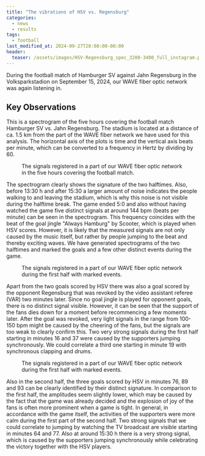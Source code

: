 ```yaml
---
title: "The vibrations of HSV vs. Regensburg"
categories:
  - news
  - results
tags:
  - football
last_modified_at: 2024-09-27T20:00:00-00:00
header:
  teaser: /assets/images/HSV-Regensburg_spec_3200-3400_full_instagram.png
---
```


During the football match of Hamburger SV against Jahn Regensburg in the Volksparkstadion on September 15, 2024, our WAVE fiber optic network was again listening in.

## Key Observations

This is a spectrogram of the five hours covering the football match Hamburger SV vs. Jahn Regensburg. The stadium is located at a distance of ca. 1.5 km from the part of the WAVE fiber network we have used for this analysis. The horizontal axis of the plots is time and the vertical axis beats per minute, which can be converted to a frequency in Hertz by dividing by 60.

<figure class="align-center">
  <img src="{{ site.url }}{{ site.baseurl }}/assets/images/HSV-Regensburg_spec_3200-3400_full.png" alt="">
  <figcaption> The signals registered in a part of our WAVE fiber optic network in the five hours covering the football match.</figcaption>
</figure> 

The spectrogram clearly shows the signature of the two halftimes. Also, before 13:30 h and after 15:30 a larger amount of noise indicates the people walking to and leaving the stadium, which is why this noise is not visible during the halftime break. The game ended 5:0 and also without having watched the game five distinct signals at around 144 bpm (beats per minute) can be seen in the spectrogram. This frequency coincides with the beat of the goal jingle "Always Hamburg" by Scooter, which is played when HSV scores. However, it is likely that the measured signals are not only caused by the music itself, but rather by people jumping to the beat and thereby exciting waves. We have generated spectrograms of the two halftimes and marked the goals and a few other distinct events during the game.

<figure class="align-center">
  <img src="{{ site.url }}{{ site.baseurl }}/assets/images/HSV-Regensburg_spec_3200-3400_1sthalf.png" alt="">
  <figcaption>The signals registered in a part of our WAVE fiber optic network during the first half with marked events.</figcaption>
</figure> 

Apart from the two goals scored by HSV there was also a goal scored by the opponent Regensburg that was revoked by the video assistant referee (VAR) two minutes later. Since no goal jingle is played for opponent goals, there is no distinct signal visible. However, it can be seen that the support of the fans dies down for a moment before recommencing a few moments later. After the goal was revoked, very light signals in the range from 100-150 bpm might be caused by the cheering of the fans, but the signals are too weak to clearly confirm this. Two very strong signals during the first half starting in minutes 16 and 37 were caused by the supporters jumping synchronously. We could correlate a third one starting in minute 19 with synchronous clapping and drums.

<figure class="align-center">
  <img src="{{ site.url }}{{ site.baseurl }}/assets/images/HSV-Regensburg_spec_3200-3400_2ndhalf.png" alt="">
  <figcaption>The signals registered in a part of our WAVE fiber optic network during the first half with marked events.</figcaption>
</figure> 

Also in the second half, the three goals scored by HSV in minutes 76, 89 and 93 can be clearly identified by their distinct signature. In comparison to the first half, the amplitudes seem slightly lower, which may be caused by the fact that the game was already decided and the explosion of joy of the fans is often more prominent when a game is tight. In general, in accordance with the game itself, the activities of the supporters were more calm during the first part of the second half. Two strong signals that we could correlate to jumping by watching the TV broadcast are visible starting in minutes 64 and 77. Also at around 15:30 h there is a very strong signal, which is caused by the supporters jumping synchronously while celebrating the victory together with the HSV players.
